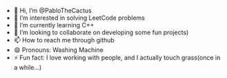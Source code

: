 - 👋 Hi, I’m @PabloTheCactus
- 👀 I’m interested in solving LeetCode problems 
- 🌱 I’m currently learning C++
- 💞️ I’m looking to collaborate on developing some fun projects)
- 📫 How to reach me through github
- 😄 Pronouns: Washing Machine
- ⚡ Fun fact: I love working with people, and I actually touch grass(once in a while...)

<!---
PabloTheCactus/PabloTheCactus is a ✨ special ✨ repository because its `README.md` (this file) appears on your GitHub profile.
You can click the Preview link to take a look at your changes.
--->
